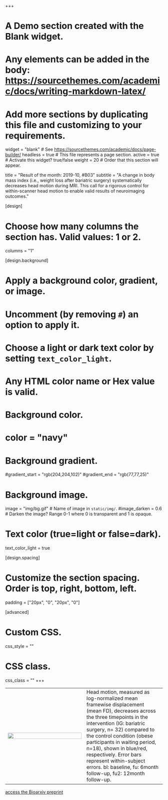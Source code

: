 +++
# A Demo section created with the Blank widget.
# Any elements can be added in the body: https://sourcethemes.com/academic/docs/writing-markdown-latex/
# Add more sections by duplicating this file and customizing to your requirements.

widget = "blank"  # See https://sourcethemes.com/academic/docs/page-builder/
headless = true  # This file represents a page section.
active = true  # Activate this widget? true/false
weight = 20  # Order that this section will appear.

title = "Result of the month: 2019-10, #B03"
subtitle = "A change in body mass index (i.e., weight loss after bariatric surgery) systematically decreases head motion during MRI. This call for a rigorous control for within-scanner head motion to enable valid results of neuroimaging outcomes."

[design]
  # Choose how many columns the section has. Valid values: 1 or 2.
  columns = "1"

[design.background]
  # Apply a background color, gradient, or image.
  #   Uncomment (by removing `#`) an option to apply it.
  #   Choose a light or dark text color by setting `text_color_light`.
  #   Any HTML color name or Hex value is valid.

  # Background color.
  # color = "navy"
  
  # Background gradient.
  #gradient_start = "rgb(204,204,102)"
  #gradient_end = "rgb(77,77,25)"
  
  # Background image.
   image = "img/bg.gif"  # Name of image in `static/img/`.
   #image_darken = 0.6  # Darken the image? Range 0-1 where 0 is transparent and 1 is opaque.

  # Text color (true=light or false=dark).
  text_color_light = true

[design.spacing]
  # Customize the section spacing. Order is top, right, bottom, left.
  padding = ["20px", "0", "20px", "0"]

[advanced]
 # Custom CSS. 
 css_style = ""
 
 # CSS class.
 css_class = ""
+++



<table id="Main table" style="background-color:rgba(0, 0, 25, 0);border-collapse: collapse;">
<tr ></tr>
  <tr >
    <td width = "50%"><img src = "RG/Floel.png",  width= "100%" ></td>
    <td>Head motion, measured as log-normalized mean framewise displacement (mean FD), decreases across the three timepoints in the intervention (IG: bariatric surgery, n= 32) compared to the control  condition (obese participants in waiting period, n=18), shown in blue/red, respectively. Error bars represent within-subject errors.
bl: baseline, fu: 6month follow-up, fu2: 12month follow-up.</td> 
    
  </tr>
  </table>
  


[access the Bioarxiv preprint ](https://www.biorxiv.org/content/biorxiv/early/2019/09/23/766261.full.pdf)

